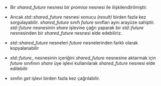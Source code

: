 - Bir _shared_future_ nesnesi bir _promise_ nesnesi ile ilişkilendirilmiştir. 
- Ancak _std::shared_future_ nesnesi sonucu _(result)_ birden fazla kez sorgulayabilir.
_shared_future_ sınıfı _future_ sınıfları aynı arayüze sahiptir.
_std::future_ nesnesinin _share_ işlevine çağrı yaparak bir _std::future_ nesnesinden bir _shared_future_ nesnesi elde edebiliriz.
- _std::shared_future_ nesneleri _future_ nesnelerinden farklı olarak kopyalanabilir
- _std::future__ nesnesinin içeriğini _shared_future_ nesnesine aktarmak için _future_ sınıfının _share_ üye işlevi kullanılarak _shared_future_ nesnesi elde edilebilir

- sınıfın _get_ işlevi birden fazla kez çağrılabilir.



